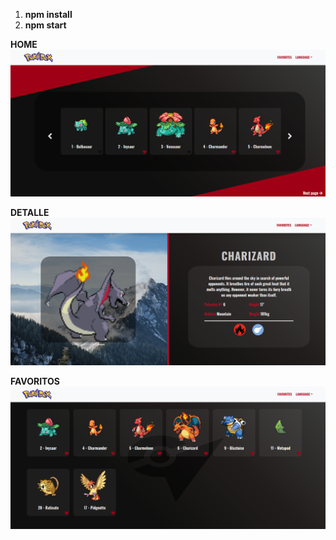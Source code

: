 1. **npm install**
2. **npm start**


 **HOME**
![](/public/img/screenshots/home.png)

 **DETALLE**
![](/public/img/screenshots/detalle.png)

 **FAVORITOS**
![](/public/img/screenshots/favoritos.png)


